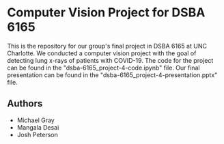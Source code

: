 # Computer Vision Project for DSBA 6165
This is the repository for our group's final project in DSBA 6165 at UNC Charlotte. We conducted a computer vision project with the goal of detecting lung x-rays of patients with COVID-19. The code for the project can be found in the "dsba-6165_project-4-code.ipynb" file. Our final presentation can be found in the "dsba-6165_project-4-presentation.pptx" file. 

## Authors

* Michael Gray
* Mangala Desai
* Josh Peterson
